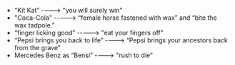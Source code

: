 - “Kit Kat” ---->  "you will surely win"
- "Coca-Cola" ----->   “female horse fastened with wax” and “bite the wax tadpole.”
- “finger licking good” ----->  "eat your fingers off"
- “Pepsi brings you back to life”  ----> “Pepsi brings your ancestors back from the grave”
- Mercedes Benz as “Bensi” ----> "rush to die"
